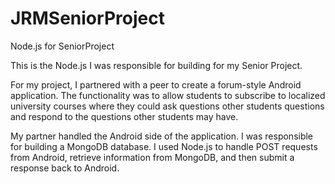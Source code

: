 # JRMSeniorProject
Node.js for SeniorProject

This is the Node.js I was responsible for building for my Senior Project.

For my project, I partnered with a peer to create a forum-style Android application. The functionality was to allow students to subscribe to localized university courses where they could ask questions other students questions and respond to the questions other students may have.

My partner handled the Android side of the application. I was responsible for building a MongoDB database. I used Node.js to handle POST requests from Android, retrieve information from MongoDB, and then submit a response back to Android.
